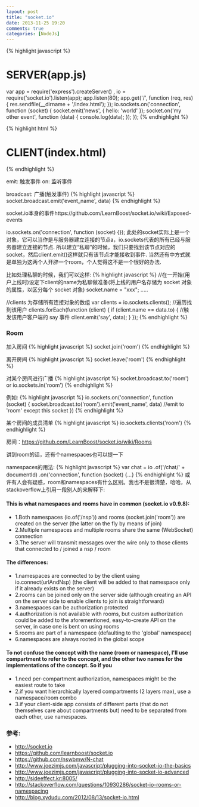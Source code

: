```yaml
---
layout: post
title: "socket.io"
date: 2013-11-25 19:20
comments: true
categories: [NodeJs]
---
```


{% highlight javascript %}
# SERVER(app.js)
var app = require('express').createServer()
  , io = require('socket.io').listen(app);
app.listen(80);
app.get('/', function (req, res) {
  res.sendfile(__dirname + '/index.html');
});
io.sockets.on('connection', function (socket) {
  socket.emit('news', { hello: 'world' });
  socket.on('my other event', function (data) {
    console.log(data);
  });
});
{% endhighlight %}

{% highlight html %}
# CLIENT(index.html)
<script src="/socket.io/socket.io.js"></script>
<script>
  var socket = io.connect('http://localhost');
  //var server = io.connect('http://' + window.location.hostname);
  socket.on('news', function (data) {
    console.log(data);
    socket.emit('my other event', { my: 'data' });
  });
</script>
{% endhighlight %}

emit: 触发事件
on: 监听事件

broadcast: 广播(触发事件)
{% highlight javascript %}
socket.broadcast.emit('event_name', data)
{% endhighlight %}

socket.io本身的事件https://github.com/LearnBoost/socket.io/wiki/Exposed-events

io.sockets.on('connection', function (socket) {});
此处的socket实际上是一个对象，它可以当作是与服务器建立连接的节点a，io.sockets代表的所有已经与服务器建立连接的节点.
所以建立“私聊”的时候，我们只要找到该节点对应的socket，然后client.emit()这样就只有该节点才能接收到事件.
当然还有中方式就是单独为这两个人开辟一个room，个人觉得这不是一个很好的办法.

比如处理私聊的时候，我们可以这样:
{% highlight javascript %}
//在一开始(用户上线时)设定下client的name为私聊做准备(将上线的用户名存储为 socket 对象的属性，以区分每个 socket 对象)
socket.name = "xxx";
.....

//clients 为存储所有连接对象的数组
var clients = io.sockets.clients();
//遍历找到该用户
clients.forEach(function (client) {
  if (client.name == data.to) {
    //触发该用户客户端的 say 事件
    client.emit('say', data);
  }
});
{% endhighlight %}

### Room
加入房间
{% highlight javascript %}
socket.join('room')
{% endhighlight %}

离开房间
{% highlight javascript %}
socket.leave('room')
{% endhighlight %}

对某个房间进行广播
{% highlight javascript %}
socket.broadcast.to('room')
or
io.sockets.in('room')
{% endhighlight %}

例如:
{% highlight javascript %}
io.sockets.on('connection', function (socket) {
  socket.broadcast.to('room').emit('event_name', data) //emit to 'room' except this socket
})
{% endhighlight %}

某个房间的成员清单
{% highlight javascript %}
io.sockets.clients('room')
{% endhighlight %}

房间：https://github.com/LearnBoost/socket.io/wiki/Rooms

讲到room的话，还有个namespaces也可以提一下

namespaces的用法:
{% highlight javascript %}
var chat = io
    .of('/chat/' + documentId)
    .on('connection', function (socket) {...}
{% endhighlight %}
或许有人会有疑惑，room和namespaces有什么区别。我也不是很清楚，哈哈，从stackoverflow上引用一段别人的来解释下:

#### This is what namespaces and rooms have in common (socket.io v0.9.8):

* 1.Both namespaces (io.of('/nsp')) and rooms (socket.join('room')) are created on the server (the latter on the fly by means of join)
* 2.Multiple namespaces and multiple rooms share the same (WebSocket) connection
* 3.The server will transmit messages over the wire only to those clients that connected to / joined a nsp / room

#### The differences:

* 1.namespaces are connected to by the client using io.connect(urlAndNsp) (the client will be added to that namespace only if it already exists on the server)
* 2.rooms can be joined only on the server side (although creating an API on the server side to enable clients to join is straightforward)
* 3.namespaces can be authorization protected
* 4.authorization is not available with rooms, but custom authorization could be added to the aforementioned, easy-to-create API on the server, in case one is bent on using rooms
* 5.rooms are part of a namespace (defaulting to the 'global' namespace)
* 6.namespaces are always rooted in the global scope

#### To not confuse the concept with the name (room or namespace), I'll use compartment to refer to the concept, and the other two names for the implementations of the concept. So if you

* 1.need per-compartment authorization, namespaces might be the easiest route to take
* 2.if you want hierarchically layered compartments (2 layers max), use a namespace/room combo
* 3.if your client-side app consists of different parts (that do not themselves care about compartments but) need to be separated from each other, use namespaces.


### 参考:
* http://socket.io
* https://github.com/learnboost/socket.io
* https://github.com/nswbmw/N-chat
* http://www.joezimjs.com/javascript/plugging-into-socket-io-the-basics
* http://www.joezimjs.com/javascript/plugging-into-socket-io-advanced
* http://sideeffect.kr:8005/
* http://stackoverflow.com/questions/10930286/socket-io-rooms-or-namespacing
* http://blog.xydudu.com/2012/08/13/socket-io.html
